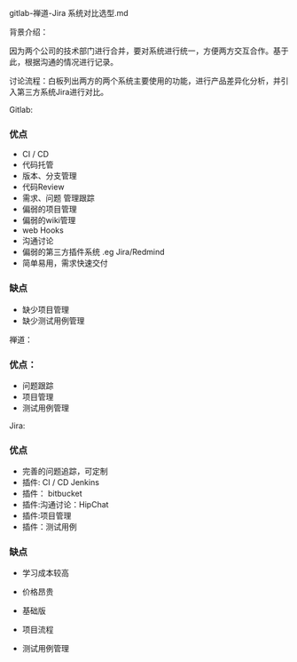 gitlab-禅道-Jira 系统对比选型.md

背景介绍：

因为两个公司的技术部门进行合并，要对系统进行统一，方便两方交互合作。基于此，根据沟通的情况进行记录。

讨论流程：白板列出两方的两个系统主要使用的功能，进行产品差异化分析，并引入第三方系统Jira进行对比。

Gitlab:

### 优点

- CI / CD
- 代码托管
- 版本、分支管理
- 代码Review
- 需求、问题 管理跟踪
- 偏弱的项目管理
- 偏弱的wiki管理
- web Hooks
- 沟通讨论
- 偏弱的第三方插件系统 .eg Jira/Redmind
- 简单易用，需求快速交付

### 缺点

- 缺少项目管理
- 缺少测试用例管理

禅道：

### 优点：

- 问题跟踪
- 项目管理
- 测试用例管理



Jira:

### 优点

- 完善的问题追踪，可定制
- 插件: CI / CD Jenkins
- 插件： bitbucket
- 插件:沟通讨论：HipChat
- 插件:项目管理
- 插件：测试用例

### 缺点

- 学习成本较高
- 价格昂贵


- 基础版
- 项目流程
- 测试用例管理


